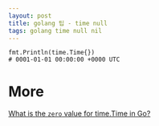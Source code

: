 ```yaml
---
layout: post
title: golang 팁 - time null
tags: golang time null nil 
---
```


```
fmt.Println(time.Time{})
# 0001-01-01 00:00:00 +0000 UTC
```

# More
[What is the `zero` value for time.Time in Go?](https://stackoverflow.com/questions/23051973/what-is-the-zero-value-for-time-time-in-go)
